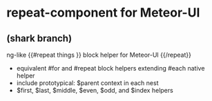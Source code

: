 repeat-component for Meteor-UI
====
(shark branch)
---
ng-like {{#repeat things }} block helper for Meteor-UI {{/repeat}}
 - equivalent #for and #repeat block helpers extending #each native helper
 - include prototypical: $parent context in each nest
 - $first, $last, $middle, $even, $odd, and $index helpers
